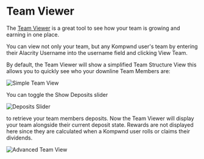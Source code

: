 # Team Viewer

The [Team Viewer](/teamviewer) is a great tool to see how your team is growing and earning in one place.

You can view not only your team, but any Kompwnd user's team by entering their Alacrity Username into the username field and clicking View Team.

By default, the Team Viewer will show a simplified Team Structure View this allows you to quickly see who your downline Team Members are:

![Simple Team View](assets/howto/assets/simple_team.png)

You can toggle the Show Deposits slider

![Deposits Slider](assets/howto/assets/show_deposits.png)

to retrieve your team members deposits. Now the Team Viewer will display your team alongside their current deposit state.
Rewards are not displayed here since they are calculated when a Kompwnd user rolls or claims their dividends.

![Advanced Team View](assets/howto/assets/advanced_team.png)